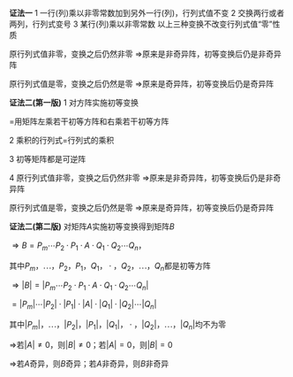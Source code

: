 **证法一**
1 一行(列)乘以非零常数加到另外一行(列)，行列式值不变
2 交换两行或者两列，行列式变号
3 某行(列)乘以非零常数
以上三种变换不改变行列式值“零”性质

原行列式值非零，变换之后仍然非零
$\Rightarrow$原来是非奇异阵，初等变换后仍是非奇异阵

原行列式值是零，变换之后仍然是零
$\Rightarrow$原来是奇异阵，初等变换后仍是奇异阵

**证法二(第一版)**
1 对方阵实施初等变换

$=$用矩阵左乘若干初等方阵和右乘若干初等方阵

2 乘积的行列式=行列式的乘积

3 初等矩阵都是可逆阵

4 
原行列式值非零，变换之后仍然非零
$\Rightarrow$原来是非奇异阵，初等变换后仍是非奇异阵

原行列式值是零，变换之后仍然是零
$\Rightarrow$原来是奇异阵，初等变换后仍是奇异阵

**证法二(第二版)**
对矩阵$A$实施初等变换得到矩阵$B$

$\Rightarrow B=P_m\cdots P_2\cdot P_1\cdot A
\cdot Q_1\cdot Q_2\cdots Q_n$，

其中$P_m，\cdots ，P_2，P_1，Q_1，\cdot，Q_2，\cdots，Q_n$都是初等方阵

$\Rightarrow|B|=|
P_m\cdots P_2\cdot P_1\cdot A
\cdot Q_1\cdot Q_2\cdots Q_n|$

$=|P_m|\cdots |P_2|\cdot |P_1|\cdot |A|
\cdot |Q_1|\cdot |Q_2|\cdots |Q_n|$

其中$|P_m|，\cdots ，|P_2|，|P_1|，|Q_1|，\cdot，
|Q_2|，\cdots，|Q_n|$均不为零

$\Rightarrow$若$|A|\neq0$，则$|B|\neq0$；若$|A|=0$，则$|B|=0$

$\Rightarrow$若$A$奇异，则$B$奇异；若$A$非奇异，则$B$非奇异